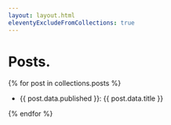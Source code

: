```yaml
---
layout: layout.html
eleventyExcludeFromCollections: true
---
```


# Posts.

{% for post in collections.posts %}

- {{ post.data.published }}: {{ post.data.title }}

{% endfor %}
